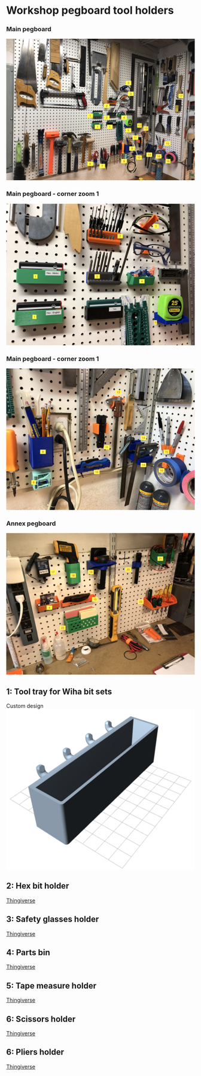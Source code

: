 # Workshop pegboard tool holders

### Main pegboard
![](https://github.com/woodwerk/pegboard/blob/master/img/main.jpeg)
### Main pegboard - corner zoom 1
![](https://github.com/woodwerk/pegboard/blob/master/img/main_zoom_1.jpeg)
### Main pegboard - corner zoom 1
![](https://github.com/woodwerk/pegboard/blob/master/img/main_zoom_2.jpeg)
### Annex pegboard
![](https://github.com/woodwerk/pegboard/blob/master/img/annex.jpeg)

## 1: Tool tray for Wiha bit sets 
Custom design
![](https://github.com/woodwerk/pegboard/blob/master/img/tool_tray.png)
## 2: Hex bit holder
[Thingiverse](https://www.thingiverse.com/thing:1290012)
## 3: Safety glasses holder
[Thingiverse](https://www.thingiverse.com/thing:1741176)
## 4: Parts bin
[Thingiverse](https://www.thingiverse.com/thing:2870643)
## 5: Tape measure holder
[Thingiverse](https://www.thingiverse.com/thing:3105796)
## 6: Scissors holder
[Thingiverse](https://www.thingiverse.com/thing:2751305)
## 6: Pliers holder
[Thingiverse](https://www.thingiverse.com/thing:2847849)
